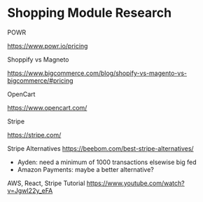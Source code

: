 # Shopping Module Research

POWR

https://www.powr.io/pricing

Shoppify vs Magneto

https://www.bigcommerce.com/blog/shopify-vs-magento-vs-bigcommerce/#pricing

OpenCart

https://www.opencart.com/

Stripe

https://stripe.com/

Stripe Alternatives
https://beebom.com/best-stripe-alternatives/

- Ayden: need a minimum of 1000 transactions elsewise big fed
- Amazon Payments: maybe a better alternative?

AWS, React, Stripe Tutorial
https://www.youtube.com/watch?v=JgwI22y_eFA